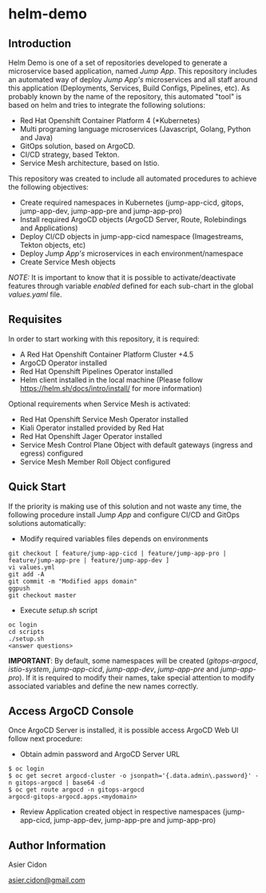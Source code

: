 # helm-demo

## Introduction

Helm Demo is one of a set of repositories developed to generate a microservice based application, named _Jump App_. This repository includes an automated way of deploy _Jump App's_ microservices and all staff around this application (Deployments, Services, Build Configs, Pipelines, etc). As probably known by the name of the repository, this automated "tool" is based on helm and tries to integrate the following solutions:

- Red Hat Openshift Container Platform 4 (\*Kubernetes)
- Multi programing language microservices (Javascript, Golang, Python and Java)
- GitOps solution, based on ArgoCD.
- CI/CD strategy, based Tekton.
- Service Mesh architecture, based on Istio.

This repository was created to include all automated procedures to achieve the following objectives:

- Create required namespaces in Kubernetes (jump-app-cicd, gitops, jump-app-dev, jump-app-pre and jump-app-pro)
- Install required ArgoCD objects (ArgoCD Server, Route, Rolebindings and Applications)
- Deploy CI/CD objects in jump-app-cicd namespace (Imagestreams, Tekton objects, etc)
- Deploy _Jump App's_ microservices in each environment/namespace
- Create Service Mesh objects

_NOTE:_ It is important to know that it is possible to activate/deactivate features through variable _enabled_ defined for each sub-chart in the global _values.yaml_ file.

## Requisites

In order to start working with this repository, it is required:

- A Red Hat Openshift Container Platform Cluster +4.5
- ArgoCD Operator installed
- Red Hat Openshift Pipelines Operator installed
- Helm client installed in the local machine (Please follow https://helm.sh/docs/intro/install/ for more information)

Optional requirements when Service Mesh is activated:

- Red Hat Openshift Service Mesh Operator installed
- Kiali Operator installed provided by Red Hat
- Red Hat Openshift Jager Operator installed
- Service Mesh Control Plane Object with default gateways (ingress and egress) configured
- Service Mesh Member Roll Object configured

## Quick Start

If the priority is making use of this solution and not waste any time, the following procedure install _Jump App_ and configure CI/CD and GitOps solutions automatically:

- Modify required variables files depends on environments

```$bash
git checkout [ feature/jump-app-cicd | feature/jump-app-pro | feature/jump-app-pre | feature/jump-app-dev ]
vi values.yml
git add -A
git commit -m "Modified apps domain"
ggpush
git checkout master
```

- Execute _setup.sh_ script

```$bash
oc login
cd scripts
./setup.sh
<answer questions>
```

**IMPORTANT**: By default, some namespaces will be created (_gitops-argocd_, _istio-system_, _jump-app-cicd_, _jump-app-dev_, _jump-app-pre_ and _jump-app-pro_). If it is required to modify their names, take special attention to modify associated variables and define the new names correctly.

## Access ArgoCD Console

Once ArgoCD Server is installed, it is possible access ArgoCD Web UI follow next procedure:

- Obtain admin password and ArgoCD Server URL

```$bash
$ oc login
$ oc get secret argocd-cluster -o jsonpath='{.data.admin\.password}' -n gitops-argocd | base64 -d
$ oc get route argocd -n gitops-argocd
argocd-gitops-argocd.apps.<mydomain>
```

- Review Application created object in respective namespaces (jump-app-cicd, jump-app-dev, jump-app-pre and jump-app-pro)

## Author Information

Asier Cidon

asier.cidon@gmail.com
